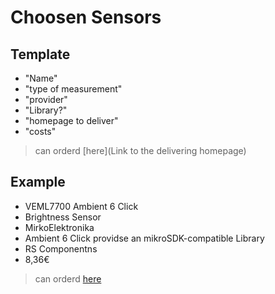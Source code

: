 # Choosen Sensors

## Template

- "Name"
- "type of measurement"
- "provider"
- "Library?"
- "homepage to deliver"
- "costs"
> can orderd [here](Link to the delivering homepage)

## Example

- VEML7700 Ambient 6 Click 
- Brightness Sensor
- MirkoElektronika
- Ambient 6 Click providse an mikroSDK-compatible Library
- RS Componentns
- 8,36€
> can orderd [here](https://at.rs-online.com/web/p/entwicklungstools-sensorik/1885517/)